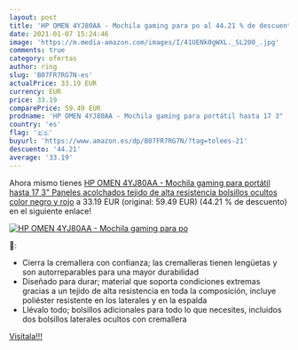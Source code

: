 ```yaml
---
layout: post
title: 'HP OMEN 4YJ80AA - Mochila gaming para po al 44.21 % de descuento'
date: 2021-01-07 15:24:46
image: 'https://m.media-amazon.com/images/I/41UENk0gWXL._SL200_.jpg'
comments: true
category: ofertas
author: ring
slug: 'B07FR7RG7N-es'
actualPrice: 33.19 EUR
currency: EUR
price: 33.19
comparePrice: 59.49 EUR
prodname: 'HP OMEN 4YJ80AA - Mochila gaming para portátil hasta 17 3"  Paneles acolchados  tejido de alta resistencia  bolsillos ocultos   color negro y rojo'
country: 'es'
flag: '🇪🇸'
buyurl: 'https://www.amazon.es/dp/B07FR7RG7N/?tag=tolees-21'
descuento: '44.21'
average: '33.19'
---
```


Ahora mismo tienes [HP OMEN 4YJ80AA - Mochila gaming para portátil hasta 17 3"  Paneles acolchados  tejido de alta resistencia  bolsillos ocultos   color negro y rojo](https://www.amazon.es/dp/B07FR7RG7N/?tag=tolees-21) a 33.19 EUR (original: 59.49 EUR) (44.21 %  de descuento) en el siguiente enlace!

[![HP OMEN 4YJ80AA - Mochila gaming para po](https://m.media-amazon.com/images/I/41UENk0gWXL._SL200_.jpg)](https://www.amazon.es/dp/B07FR7RG7N/?tag=tolees-21)

🔎:

- Cierra la cremallera con confianza; las cremalleras tienen lengüetas y son autorreparables para una mayor durabilidad
- Diseñado para durar; material que soporta condiciones extremas gracias a un tejido de alta resistencia en toda la composición, incluye poliéster resistente en los laterales y en la espalda
- Llévalo todo; bolsillos adicionales para todo lo que necesites, incluidos dos bolsillos laterales ocultos con cremallera

[Visítala!!!](https://www.amazon.es/dp/B07FR7RG7N/?tag=tolees-21)
